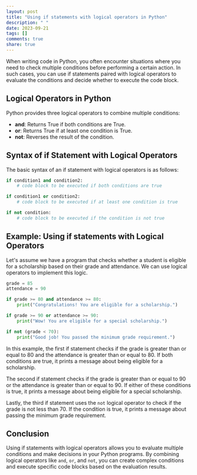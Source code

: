 ```yaml
---
layout: post
title: "Using if statements with logical operators in Python"
description: " "
date: 2023-09-21
tags: []
comments: true
share: true
---
```


When writing code in Python, you often encounter situations where you need to check multiple conditions before performing a certain action. In such cases, you can use if statements paired with logical operators to evaluate the conditions and decide whether to execute the code block.

## Logical Operators in Python

Python provides three logical operators to combine multiple conditions:

- **and**: Returns True if both conditions are True.
- **or**: Returns True if at least one condition is True.
- **not**: Reverses the result of the condition.

## Syntax of if Statement with Logical Operators

The basic syntax of an if statement with logical operators is as follows:

```python
if condition1 and condition2:
    # code block to be executed if both conditions are true

if condition1 or condition2:
    # code block to be executed if at least one condition is true

if not condition:
    # code block to be executed if the condition is not true
```

## Example: Using if statements with Logical Operators

Let's assume we have a program that checks whether a student is eligible for a scholarship based on their grade and attendance. We can use logical operators to implement this logic.

```python
grade = 85
attendance = 90

if grade >= 80 and attendance >= 80:
    print("Congratulations! You are eligible for a scholarship.")

if grade >= 90 or attendance >= 90:
    print("Wow! You are eligible for a special scholarship.")

if not (grade < 70):
    print("Good job! You passed the minimum grade requirement.")
```

In this example, the first if statement checks if the grade is greater than or equal to 80 and the attendance is greater than or equal to 80. If both conditions are true, it prints a message about being eligible for a scholarship. 

The second if statement checks if the grade is greater than or equal to 90 or the attendance is greater than or equal to 90. If either of these conditions is true, it prints a message about being eligible for a special scholarship.

Lastly, the third if statement uses the `not` logical operator to check if the grade is not less than 70. If the condition is true, it prints a message about passing the minimum grade requirement.

## Conclusion

Using if statements with logical operators allows you to evaluate multiple conditions and make decisions in your Python programs. By combining logical operators like `and`, `or`, and `not`, you can create complex conditions and execute specific code blocks based on the evaluation results.